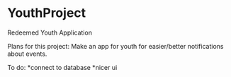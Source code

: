 # YouthProject
Redeemed Youth Application

Plans for this project:
Make an app for youth for easier/better notifications about events.

To do: 
*connect to database 
*nicer ui 
